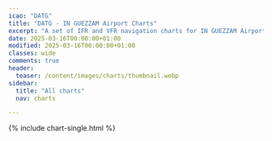 ```yaml
---
icao: "DATG" 
title: "DATG - IN GUEZZAM Airport Charts"
excerpt: "A set of IFR and VFR navigation charts for IN GUEZZAM Airport"
date: 2025-03-16T00:00:00+01:00
modified: 2025-03-16T00:00:00+01:00
classes: wide
comments: true
header:
  teaser: /content/images/charts/thumbnail.webp
sidebar:
  title: "All charts"
  nav: charts

---
```


{% include chart-single.html %}